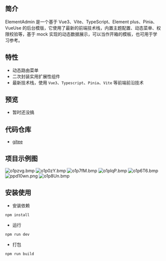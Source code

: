 ## 简介

ElementAdmin 是一个基于 Vue3、Vite、TypeScript、Element plus、Pinia、VueUse 的后台模版，它使用了最新的前端技术栈，内置主题配置、动态菜单、权限校验等，基于 mock 实现的动态数据展示，可以当作开箱的模板，也可用于学习参考。

## 特性

- 动态路由菜单
- 二次封装实用扩展性组件
- 最新技术栈，使用 `Vue3`、`Typescript`、`Pinia`、`Vite` 等前端前沿技术

## 预览

- 暂时还没搞

## 代码仓库

- [gitee](https://gitee.com/A1059784729/Element-Admin)
<!-- - [github]() -->

## 项目示例图

<img src="https://www.helloimg.com/images/2023/03/23/o1pzvg.bmp" alt="o1pzvg.bmp" border="0" />

<img src="https://www.helloimg.com/images/2023/03/23/o1p0zY.bmp" alt="o1p0zY.bmp" border="0" />

<img src="https://www.helloimg.com/images/2023/03/23/o1p7fM.bmp" alt="o1p7fM.bmp" border="0" />

<img src="https://www.helloimg.com/images/2023/03/23/o1pIqP.bmp" alt="o1pIqP.bmp" border="0" />

<img src="https://www.helloimg.com/images/2023/03/23/o1p6T6.bmp" alt="o1p6T6.bmp" border="0" />

<img src="https://s1.ax1x.com/2023/03/22/ppd10wn.png" alt="ppd10wn.png" border="0" />

<img src="https://www.helloimg.com/images/2023/03/23/o1p8Un.bmp" alt="o1p8Un.bmp" border="0" />

## 安装使用

- 安装依赖

```bash
npm install
```

- 运行

```bash
npm run dev
```

- 打包

```bash
npm run build
```